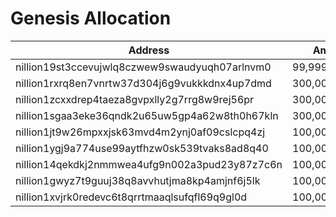 # Genesis Allocation

| Address                                     | Amount (unil)        | Amount (Nil)   | Ownership       | Percentage | Valoper Address                                   |
|---------------------------------------------|----------------------|----------------|-----------------|------------|---------------------------------------------------|
| nillion19st3ccevujwlq8czwew9swaudyuqh07arlnvm0 | 99,999,500,000,000    | 99,999,500.00   | BinaryBuilders  | 9.99995%   |                                                   |
| nillion1rxrq8en7vnrtw37d304j6g9vukkkdnx4up7dmd | 300,000,000,000,000   | 300,000,000.00  | Nillion         | 30.00000%  |                                                   |
| nillion1zcxxdrep4taeza8gvpxlly2g7rrg8w9rej56pr | 300,000,000,000,000   | 300,000,000.00  | Nillion         | 30.00000%  |                                                   |
| nillion1sgaa3eke36qndk2u65uw5gp4a62w8th0h67kln | 300,000,000,000,000   | 300,000,000.00  | Nillion         | 30.00000%  |                                                   |
| nillion1jt9w26mpxxjsk63mvd4m2ynj0af09cslcpq4zj | 100,000,000           | 100.00          | Polkachu        | 0.00001%   | nillionvaloper1jt9w26mpxxjsk63mvd4m2ynj0af09cslkh3zyv |
| nillion1ygj9a774use99aytfhzw0sk539tvaks8ad8q40 | 100,000,000           | 100.00          | InfStones       | 0.00001%   | nillionvaloper1ygj9a774use99aytfhzw0sk539tvaks8nmkhn3 |
| nillion14qekdkj2nmmwea4ufg9n002a3pud23y87z7c6n | 100,000,000           | 100.00          | LavanderFive    | 0.00001%   | nillionvaloper14qekdkj2nmmwea4ufg9n002a3pud23y8s500ud |
| nillion1gwyz7t9guuj38q8avvhutjma8kp4amjnf6j5lk | 100,000,000           | 100.00          | Everstake       | 0.00001%   | nillionvaloper1gwyz7t9guuj38q8avvhutjma8kp4amjn8vrreg |
| nillion1xvjrk0redevc6t8qrrtmaaqlsufqfl69q9gl0d | 100,000,000           | 100.00          | P-OPS           | 0.00001%   | nillionvaloper1xvjrk0redevc6t8qrrtmaaqlsufqfl69wnegfn  |

